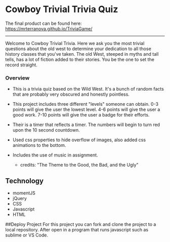 # Cowboy Trivial Trivia Quiz



The final product can be found here: https://mrterranova.github.io/TriviaGame/
________________________________________________________________________________
Welcome to Cowboy Trivial Trivia. Here we ask you the most trivial questions about the old west to determine your dedication to all those history classes that you've taken. The old West, steeped in myths and tall tells, has a lot of fiction added to their stories. You be the one to set the record straight.

### Overview
* This is a trivia quiz based on the Wild West. It's a bunch of random facts that are probably very obscured and honestly pointless. 

* This project includes three different "levels" someone can obtain. 
        0-3 points will give the user the lowest level.
        4-6 points will give the user a good work.
        7-10 points will give the user a badge for their efforts. 

* Their is a timer that reflects a timer. The numbers will begin to turn red upon the 10 second countdown.

* Used css properties to hide overflow of images, also added css animations to the bottom.

* Includes the use of music in assignment. 
    -   credits: "The Theme to the Good, the Bad, and the Ugly"

## Technology
* momentJS
* jQuery
* CSS
* Javascript
* HTML

##Deploy Project
For this project you can fork and clone the project to a local repository. 
After open in a program that runs javascript such as sublime or VS Code. 
